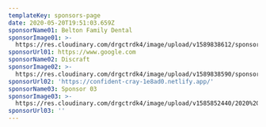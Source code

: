 ```yaml
---
templateKey: sponsors-page
date: 2020-05-20T19:51:03.659Z
sponsorName01: Belton Family Dental
sponsorImage01: >-
  https://res.cloudinary.com/drgctrdk4/image/upload/v1589838612/sponsors/web-sponsor_-03-lo_bvgp38.jpg
sponsorUrl01: https://www.google.com
sponsorName02: Discraft
sponsorImage02: >-
  https://res.cloudinary.com/drgctrdk4/image/upload/v1589838590/sponsors/web-sponsor_-02-lo_ruqhsf.jpg
sponsorUrl02: 'https://confident-cray-1e8ad0.netlify.app/'
sponsorName03: Sponsor 03
sponsorImage03: >-
  https://res.cloudinary.com/drgctrdk4/image/upload/v1585852440/2020%20Belton%20Tee%20Signs/Tee_Signs_TOABT_20_web-01-lo_cll5mi.jpg
sponsorUrl03: ''
---
```


